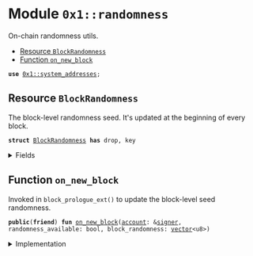 
<a id="0x1_randomness"></a>

# Module `0x1::randomness`

On-chain randomness utils.


-  [Resource `BlockRandomness`](#0x1_randomness_BlockRandomness)
-  [Function `on_new_block`](#0x1_randomness_on_new_block)


<pre><code><b>use</b> <a href="system_addresses.md#0x1_system_addresses">0x1::system_addresses</a>;
</code></pre>



<a id="0x1_randomness_BlockRandomness"></a>

## Resource `BlockRandomness`

The block-level randomness seed.
It's updated at the beginning of every block.


<pre><code><b>struct</b> <a href="randomness.md#0x1_randomness_BlockRandomness">BlockRandomness</a> <b>has</b> drop, key
</code></pre>



<details>
<summary>Fields</summary>


<dl>
<dt>
<code>block_randomness: <a href="../../aptos-stdlib/../move-stdlib/doc/vector.md#0x1_vector">vector</a>&lt;u8&gt;</code>
</dt>
<dd>

</dd>
</dl>


</details>

<a id="0x1_randomness_on_new_block"></a>

## Function `on_new_block`

Invoked in <code>block_prologue_ext()</code> to update the block-level seed randomness.


<pre><code><b>public</b>(<b>friend</b>) <b>fun</b> <a href="randomness.md#0x1_randomness_on_new_block">on_new_block</a>(<a href="account.md#0x1_account">account</a>: &<a href="../../aptos-stdlib/../move-stdlib/doc/signer.md#0x1_signer">signer</a>, randomness_available: bool, block_randomness: <a href="../../aptos-stdlib/../move-stdlib/doc/vector.md#0x1_vector">vector</a>&lt;u8&gt;)
</code></pre>



<details>
<summary>Implementation</summary>


<pre><code><b>public</b>(<b>friend</b>) <b>fun</b> <a href="randomness.md#0x1_randomness_on_new_block">on_new_block</a>(<a href="account.md#0x1_account">account</a>: &<a href="../../aptos-stdlib/../move-stdlib/doc/signer.md#0x1_signer">signer</a>, randomness_available: bool, block_randomness: <a href="../../aptos-stdlib/../move-stdlib/doc/vector.md#0x1_vector">vector</a>&lt;u8&gt;) <b>acquires</b> <a href="randomness.md#0x1_randomness_BlockRandomness">BlockRandomness</a> {
    <a href="system_addresses.md#0x1_system_addresses_assert_aptos_framework">system_addresses::assert_aptos_framework</a>(<a href="account.md#0x1_account">account</a>);
    <b>if</b> (<b>exists</b>&lt;<a href="randomness.md#0x1_randomness_BlockRandomness">BlockRandomness</a>&gt;(@aptos_framework)) {
        <b>move_from</b>&lt;<a href="randomness.md#0x1_randomness_BlockRandomness">BlockRandomness</a>&gt;(@aptos_framework);
    };
    <b>if</b> (randomness_available) {
        <b>move_to</b>(<a href="account.md#0x1_account">account</a>, <a href="randomness.md#0x1_randomness_BlockRandomness">BlockRandomness</a> { block_randomness })
    };
}
</code></pre>



</details>


[move-book]: https://aptos.dev/move/book/SUMMARY
